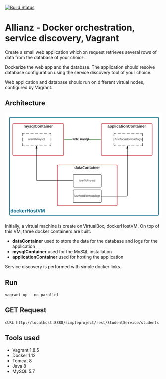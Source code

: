 [![Build Status](https://travis-ci.org/sbakiu/Allianz.svg?branch=development)](https://travis-ci.org/sbakiu/Allianz)
# Allianz - Docker orchestration, service discovery, Vagrant

Create a small web application which on request retrieves several rows of data from the database of your choice.
 
Dockerize the web app and  the database. The application should resolve database configuration using the service discovery tool of your choice.
 
Web application and database should run on different virtual nodes, configured by Vagrant.

## Architecture
![Architecture of the tool](architecture/Architecture.jpg?raw=true "Architecture of the developed tool")

Initially, a virtual machine is create on VirtualBox, dockerHostVM. On top of this VM, three docker containers are built:
* __dataContainer__ used to store the data for the database and logs for the application
* __mysqlContainer__ used for the MySQL installation
* __applicationContainer__ used for hosting the application

Service discovery is performed with simple docker links.

## Run
```vagrant up --no-parallel```

## GET Request
```cURL http://localhost:8888/simpleproject/rest/StudentService/students```

## Tools used
* Vagrant 1.8.5
* Docker 1.12
* Tomcat 8
* Java 8
* MySQL 5.7



